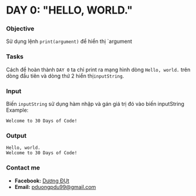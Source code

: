 # DAY 0: "HELLO, WORLD."
### Objective
Sử dụng lệnh `print(argument)` để hiển thị `argument
### Tasks
Cách để hoàn thành `DAY 0` ta chỉ print ra mạng hình dòng `Hello, world.` trên dòng đầu tiên và dòng thứ 2 hiển thị`inputString`.
### Input
Biến `inputString` sử dụng hàm nhập và gán giá trị đó vào biến inputString
Example:
```
Welcome to 30 Days of Code!
```	
### Output
```
Hello, world.
Welcome to 30 Days of Code!
```

### Contact me
* **Facebook:** [Dương ĐỤt](https://www.facebook.com/Cc35CzTk)
* **Email:** pduongpdu99@gmail.com

